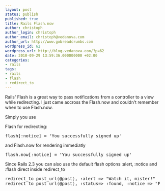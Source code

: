 ```yaml
---
layout: post
status: publish
published: true
title: Rails Flash.now
author: christoph
author_login: christoph
author_email: christoph@vedanova.com
author_url: http://www.gobreadcrumbs.com
wordpress_id: 62
wordpress_url: http://blog.vedanova.com/?p=62
date: 2010-09-29 13:59:36.000000000 +02:00
categories:
- rails
tags:
- rails
- flash
- redirect_to
---
```

Rails' Flash is a great way to pass notifications from a controller to a view while redirecting. 
I just came accross the Flash.now and couldn't remember when to use Flash.now.

Simply you use

Flash for redirecting: 
<pre>flash[:notice] = 'You successfully signed up'</pre>

and Flash.now for rendering immediatly
<pre>flash.now[:notice] = 'You successfully signed up'</pre>

Since Rails 2.3 you can also use the default flash options :alert, :notice and :flash direct inside redirect_to
<pre>
redirect_to post_url(@post), :alert => "Watch it, mister!"
redirect_to post_url(@post), :status=> :found, :notice => "Pay attention to the road"
</pre>

